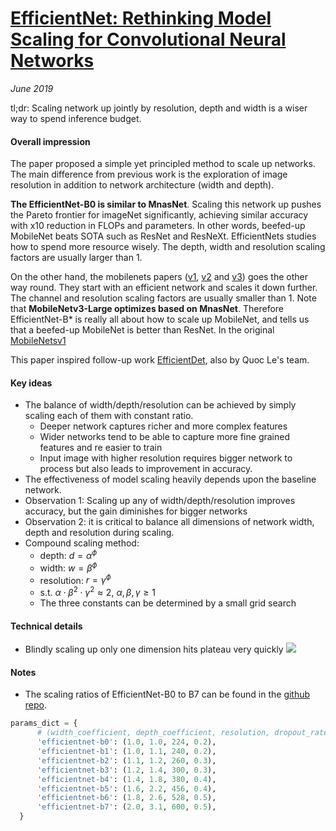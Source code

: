 # [EfficientNet: Rethinking Model Scaling for Convolutional Neural Networks](https://arxiv.org/pdf/1905.11946.pdf)

_June 2019_

tl;dr: Scaling network up jointly by resolution, depth and width is a wiser way to spend inference budget. 

#### Overall impression
The paper proposed a simple yet principled method to scale up networks. The main difference from previous work is the exploration of image resolution in addition to network architecture (width and depth). 

**The EfficientNet-B0 is similar to MnasNet**. Scaling this network up pushes the Pareto frontier for imageNet significantly, achieving similar accuracy with x10 reduction in FLOPs and parameters. In other words, beefed-up MobileNet beats SOTA such as ResNet and ResNeXt. EfficientNets studies how to spend more resource wisely. The depth, width and resolution scaling factors are usually larger than 1. 

On the other hand, the mobilenets papers ([v1](mobilenets_v1.md), [v2](mobilenets_v2.md) and [v3](mobilenets_v3.md)) goes the other way round. They start with an efficient network and scales it down further. The channel and resolution scaling factors are usually smaller than 1. Note that **MobileNetv3-Large optimizes based on MnasNet**. Therefore EfficientNet-B* is really all about how to scale up MobileNet, and tells us that a beefed-up MobileNet is better than ResNet. In the original [MobileNetsv1](mobilenets_v1.md)

This paper inspired follow-up work [EfficientDet](efficientdet.md), also by Quoc Le's team.

#### Key ideas
- The balance of width/depth/resolution can be achieved by simply scaling each of them with constant ratio.
	- Deeper network captures richer and more complex features
	- Wider networks tend to be able to capture more fine grained features and re easier to train
	- Input image with higher resolution requires bigger network to process but also leads to improvement in accuracy.
- The effectiveness of model scaling heavily depends upon the baseline network.
- Observation 1: Scaling up any of width/depth/resolution improves accuracy, but the gain diminishes for bigger networks
- Observation 2: it is critical to balance all dimensions of network width, depth and resolution during scaling.
- Compound scaling method:
	- depth: $d=\alpha^{\phi}$
	- width: $w=\beta^{\phi}$
	- resolution: $r=\gamma^{\phi}$
	- s.t. $\alpha \cdot \beta^2 \cdot \gamma^2 \approx 2$, $\alpha, \beta, \gamma \ge 1$
	- The three constants can be determined by a small grid search

#### Technical details
- Blindly scaling up only one dimension hits plateau very quickly
![](https://www.groundai.com/media/arxiv_projects/551726/x8.png)

#### Notes
- The scaling ratios of EfficientNet-B0 to B7 can be found in the [github repo](https://github.com/tensorflow/tpu/blob/master/models/official/efficientnet/efficientnet_builder.py).

```python
params_dict = {
      # (width_coefficient, depth_coefficient, resolution, dropout_rate)
      'efficientnet-b0': (1.0, 1.0, 224, 0.2),
      'efficientnet-b1': (1.0, 1.1, 240, 0.2),
      'efficientnet-b2': (1.1, 1.2, 260, 0.3),
      'efficientnet-b3': (1.2, 1.4, 300, 0.3),
      'efficientnet-b4': (1.4, 1.8, 380, 0.4),
      'efficientnet-b5': (1.6, 2.2, 456, 0.4),
      'efficientnet-b6': (1.8, 2.6, 528, 0.5),
      'efficientnet-b7': (2.0, 3.1, 600, 0.5),
  }
```
